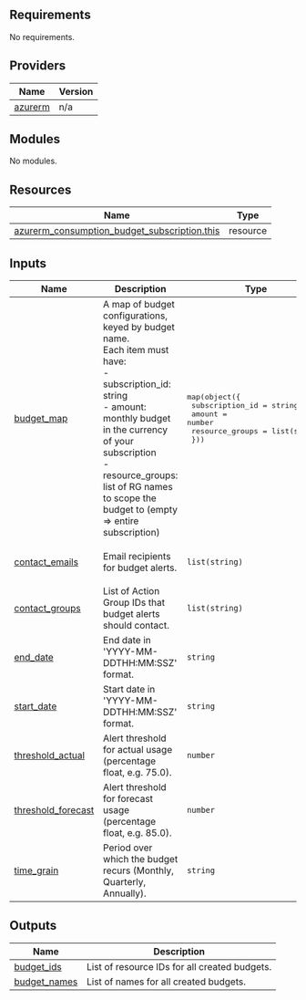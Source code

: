 <!-- BEGIN_TF_DOCS -->
## Requirements

No requirements.

## Providers

| Name | Version |
|------|---------|
| <a name="provider_azurerm"></a> [azurerm](#provider\_azurerm) | n/a |

## Modules

No modules.

## Resources

| Name | Type |
|------|------|
| [azurerm_consumption_budget_subscription.this](https://registry.terraform.io/providers/hashicorp/azurerm/latest/docs/resources/consumption_budget_subscription) | resource |

## Inputs

| Name | Description | Type | Default | Required |
|------|-------------|------|---------|:--------:|
| <a name="input_budget_map"></a> [budget\_map](#input\_budget\_map) | A map of budget configurations, keyed by budget name.<br/>Each item must have:<br/>  - subscription\_id: string<br/>  - amount: monthly budget in the currency of your subscription<br/>  - resource\_groups: list of RG names to scope the budget to (empty => entire subscription) | <pre>map(object({<br/>    subscription_id = string<br/>    amount          = number<br/>    resource_groups = list(string)<br/>  }))</pre> | `{}` | no |
| <a name="input_contact_emails"></a> [contact\_emails](#input\_contact\_emails) | Email recipients for budget alerts. | `list(string)` | <pre>[<br/>  "ALZ4LS@justice.gov.uk"<br/>]</pre> | no |
| <a name="input_contact_groups"></a> [contact\_groups](#input\_contact\_groups) | List of Action Group IDs that budget alerts should contact. | `list(string)` | `[]` | no |
| <a name="input_end_date"></a> [end\_date](#input\_end\_date) | End date in 'YYYY-MM-DDTHH:MM:SSZ' format. | `string` | `"2026-03-31T00:00:00Z"` | no |
| <a name="input_start_date"></a> [start\_date](#input\_start\_date) | Start date in 'YYYY-MM-DDTHH:MM:SSZ' format. | `string` | `"2025-04-01T00:00:00Z"` | no |
| <a name="input_threshold_actual"></a> [threshold\_actual](#input\_threshold\_actual) | Alert threshold for actual usage (percentage float, e.g. 75.0). | `number` | `75` | no |
| <a name="input_threshold_forecast"></a> [threshold\_forecast](#input\_threshold\_forecast) | Alert threshold for forecast usage (percentage float, e.g. 85.0). | `number` | `85` | no |
| <a name="input_time_grain"></a> [time\_grain](#input\_time\_grain) | Period over which the budget recurs (Monthly, Quarterly, Annually). | `string` | `"Monthly"` | no |

## Outputs

| Name | Description |
|------|-------------|
| <a name="output_budget_ids"></a> [budget\_ids](#output\_budget\_ids) | List of resource IDs for all created budgets. |
| <a name="output_budget_names"></a> [budget\_names](#output\_budget\_names) | List of names for all created budgets. |
<!-- END_TF_DOCS -->